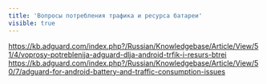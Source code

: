 ```yaml
---
title: 'Вопросы потребления трафика и ресурса батареи'
visible: true
---
```


https://kb.adguard.com/index.php?/Russian/Knowledgebase/Article/View/51/4/voprosy-potreblenija-adguard-dlja-android-trfik-i-resurs-btrei
https://kb.adguard.com/index.php?/Russian/Knowledgebase/Article/View/50/7/adguard-for-android-battery-and-traffic-consumption-issues

